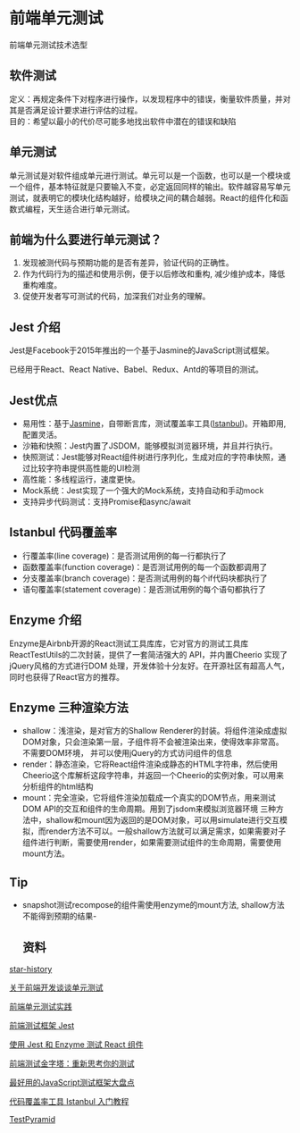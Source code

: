# 前端单元测试
前端单元测试技术选型

## 软件测试
定义：再规定条件下对程序进行操作，以发现程序中的错误，衡量软件质量，并对其是否满足设计要求进行评估的过程。  
目的：希望以最小的代价尽可能多地找出软件中潜在的错误和缺陷

## 单元测试
单元测试是对软件组成单元进行测试。单元可以是一个函数，也可以是一个模块或一个组件，基本特征就是只要输入不变，必定返回同样的输出。软件越容易写单元测试，就表明它的模块化结构越好，给模块之间的耦合越弱。React的组件化和函数式编程，天生适合进行单元测试。

## 前端为什么要进行单元测试？
1. 发现被测代码与预期功能的是否有差异，验证代码的正确性。
2. 作为代码行为的描述和使用示例，便于以后修改和重构, 减少维护成本，降低重构难度。
3. 促使开发者写可测试的代码，加深我们对业务的理解。


## Jest 介绍

Jest是Facebook于2015年推出的一个基于Jasmine的JavaScript测试框架。

已经用于React、React Native、Babel、Redux、Antd的等项目的测试。

## Jest优点
- 易用性：基于[Jasmine](https://jasmine.github.io/)，自带断言库，测试覆盖率工具([Istanbul](https://github.com/gotwarlost/istanbul))。开箱即用,配置灵活。
- 沙箱和快照：Jest内置了JSDOM，能够模拟浏览器环境，并且并行执行。
- 快照测试：Jest能够对React组件树进行序列化，生成对应的字符串快照，通过比较字符串提供高性能的UI检测
- 高性能：多线程运行，速度更快。
- Mock系统：Jest实现了一个强大的Mock系统，支持自动和手动mock
- 支持异步代码测试：支持Promise和async/await

## Istanbul 代码覆盖率

- 行覆盖率(line coverage)：是否测试用例的每一行都执行了
- 函数覆盖率(function coverage)：是否测试用例的每一个函数都调用了
- 分支覆盖率(branch coverage)：是否测试用例的每个if代码块都执行了
- 语句覆盖率(statement coverage)：是否测试用例的每个语句都执行了


## Enzyme 介绍

Enzyme是Airbnb开源的React测试工具库库，它对官方的测试工具库ReactTestUtils的二次封装，提供了一套简洁强大的 API，并内置Cheerio
实现了jQuery风格的方式进行DOM 处理，开发体验十分友好。在开源社区有超高人气，同时也获得了React官方的推荐。

## Enzyme 三种渲染方法
- shallow：浅渲染，是对官方的Shallow Renderer的封装。将组件渲染成虚拟DOM对象，只会渲染第一层，子组件将不会被渲染出来，使得效率非常高。不需要DOM环境， 并可以使用jQuery的方式访问组件的信息
- render：静态渲染，它将React组件渲染成静态的HTML字符串，然后使用Cheerio这个库解析这段字符串，并返回一个Cheerio的实例对象，可以用来分析组件的html结构
- mount：完全渲染，它将组件渲染加载成一个真实的DOM节点，用来测试DOM API的交互和组件的生命周期。用到了jsdom来模拟浏览器环境
 三种方法中，shallow和mount因为返回的是DOM对象，可以用simulate进行交互模拟，而render方法不可以。一般shallow方法就可以满足需求，如果需要对子组件进行判断，需要使用render，如果需要测试组件的生命周期，需要使用mount方法。

## Tip 
- snapshot测试recompose的组件需使用enzyme的mount方法, shallow方法不能得到预期的结果-
  ## 资料


[star-history](https://star-history.t9t.io/#jasmine/jasmine&facebook/jest&mochajs/mocha&karma-runner/karma&airbnb/enzyme&avajs/ava)

[关于前端开发谈谈单元测试](https://segmentfault.com/a/1190000000317146)

[前端单元测试实践](https://zhuanlan.zhihu.om/p/55960017)

[前端测试框架 Jest](https://zhuanlan.zhihu.com/p/28247899)

[使用 Jest 和 Enzyme 测试 React 组件](https://zhuanlan.zhihu.com/p/63297384)

[前端测试金字塔：重新思考你的测试](https://www.jianshu.com/p/7b163a97691a)

[最好用的JavaScript测试框架大盘点](https://mp.weixin.qq.com/s/Zd6PXuc-ydpuFITAsMLevw)

[代码覆盖率工具 Istanbul 入门教程](http://www.ruanyifeng.com/blog/2015/06/istanbul.html)

[TestPyramid](https://martinfowler.com/bliki/TestPyramid.html)